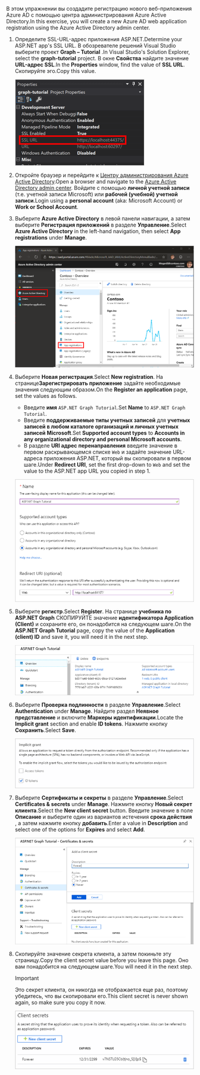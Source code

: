 <!-- markdownlint-disable MD002 MD041 -->

<span data-ttu-id="6da2c-101">В этом упражнении вы создадите регистрацию нового веб-приложения Azure AD с помощью центра администрирования Azure Active Directory.</span><span class="sxs-lookup"><span data-stu-id="6da2c-101">In this exercise, you will create a new Azure AD web application registration using the Azure Active Directory admin center.</span></span>

1. <span data-ttu-id="6da2c-102">Определите SSL-URL-адрес приложения ASP.NET.</span><span class="sxs-lookup"><span data-stu-id="6da2c-102">Determine your ASP.NET app's SSL URL.</span></span> <span data-ttu-id="6da2c-103">В обозревателе решений Visual Studio выберите проект **Graph – Tutorial** .</span><span class="sxs-lookup"><span data-stu-id="6da2c-103">In Visual Studio's Solution Explorer, select the **graph-tutorial** project.</span></span> <span data-ttu-id="6da2c-104">В окне **Свойства** найдите значение **URL-адрес SSL**.</span><span class="sxs-lookup"><span data-stu-id="6da2c-104">In the **Properties** window, find the value of **SSL URL**.</span></span> <span data-ttu-id="6da2c-105">Скопируйте эго.</span><span class="sxs-lookup"><span data-stu-id="6da2c-105">Copy this value.</span></span>

    ![Снимок экрана: окно "Свойства" в Visual Studio](./images/vs-project-url.png)

1. <span data-ttu-id="6da2c-107">Откройте браузер и перейдите к [Центру администрирования Azure Active Directory](https://aad.portal.azure.com).</span><span class="sxs-lookup"><span data-stu-id="6da2c-107">Open a browser and navigate to the [Azure Active Directory admin center](https://aad.portal.azure.com).</span></span> <span data-ttu-id="6da2c-108">Войдите с помощью **личной учетной записи** (т.е. учетной записи Microsoft) или **рабочей (учебной) учетной записи**.</span><span class="sxs-lookup"><span data-stu-id="6da2c-108">Login using a **personal account** (aka: Microsoft Account) or **Work or School Account**.</span></span>

1. <span data-ttu-id="6da2c-109">Выберите **Azure Active Directory** в левой панели навигации, а затем выберите **Регистрация приложений** в разделе **Управление**.</span><span class="sxs-lookup"><span data-stu-id="6da2c-109">Select **Azure Active Directory** in the left-hand navigation, then select **App registrations** under **Manage**.</span></span>

    ![<span data-ttu-id="6da2c-110">Снимок экрана с регистрациями приложений</span><span class="sxs-lookup"><span data-stu-id="6da2c-110">A screenshot of the App registrations</span></span> ](./images/aad-portal-app-registrations.png)

1. <span data-ttu-id="6da2c-111">Выберите **Новая регистрация**.</span><span class="sxs-lookup"><span data-stu-id="6da2c-111">Select **New registration**.</span></span> <span data-ttu-id="6da2c-112">На странице**Зарегистрировать приложение** задайте необходимые значения следующим образом.</span><span class="sxs-lookup"><span data-stu-id="6da2c-112">On the **Register an application** page, set the values as follows.</span></span>

    - <span data-ttu-id="6da2c-113">Введите **имя** `ASP.NET Graph Tutorial`.</span><span class="sxs-lookup"><span data-stu-id="6da2c-113">Set **Name** to `ASP.NET Graph Tutorial`.</span></span>
    - <span data-ttu-id="6da2c-114">Введите **поддерживаемые типы учетных записей** для **учетных записей в любом каталоге организаций и личных учетных записей Microsoft**.</span><span class="sxs-lookup"><span data-stu-id="6da2c-114">Set **Supported account types** to **Accounts in any organizational directory and personal Microsoft accounts**.</span></span>
    - <span data-ttu-id="6da2c-115">В разделе **URI адрес перенаправления** введите значение в первом раскрывающемся списке `Web` и задайте значение URL-адреса приложения ASP.NET, который вы скопировали в первом шаге.</span><span class="sxs-lookup"><span data-stu-id="6da2c-115">Under **Redirect URI**, set the first drop-down to `Web` and set the value to the ASP.NET app URL you copied in step 1.</span></span>

    ![Снимок страницы "регистрация приложения"](./images/aad-register-an-app.png)

1. <span data-ttu-id="6da2c-117">Выберите **регистр**.</span><span class="sxs-lookup"><span data-stu-id="6da2c-117">Select **Register**.</span></span> <span data-ttu-id="6da2c-118">На странице **учебника по ASP.NET Graph** СКОПИРУЙТЕ значение **идентификатора Application (Client)** и сохраните его, он понадобится на следующем шаге.</span><span class="sxs-lookup"><span data-stu-id="6da2c-118">On the **ASP.NET Graph Tutorial** page, copy the value of the **Application (client) ID** and save it, you will need it in the next step.</span></span>

    ![Снимок экрана с ИДЕНТИФИКАТОРом приложения для новой регистрации приложения](./images/aad-application-id.png)

1. <span data-ttu-id="6da2c-120">Выберите **Проверка подлинности** в разделе **Управление**.</span><span class="sxs-lookup"><span data-stu-id="6da2c-120">Select **Authentication** under **Manage**.</span></span> <span data-ttu-id="6da2c-121">Найдите раздел **Неявное представление** и включите **Маркеры идентификации**.</span><span class="sxs-lookup"><span data-stu-id="6da2c-121">Locate the **Implicit grant** section and enable **ID tokens**.</span></span> <span data-ttu-id="6da2c-122">Нажмите кнопку **Сохранить**.</span><span class="sxs-lookup"><span data-stu-id="6da2c-122">Select **Save**.</span></span>

    ![Снимок экрана с неявным разделом предоставления](./images/aad-implicit-grant.png)

1. <span data-ttu-id="6da2c-124">Выберите **Сертификаты и секреты** в разделе **Управление**.</span><span class="sxs-lookup"><span data-stu-id="6da2c-124">Select **Certificates & secrets** under **Manage**.</span></span> <span data-ttu-id="6da2c-125">Нажмите кнопку **Новый секрет клиента**.</span><span class="sxs-lookup"><span data-stu-id="6da2c-125">Select the **New client secret** button.</span></span> <span data-ttu-id="6da2c-126">Введите значение в поле **Описание** и выберите один из вариантов истечения **срока действия** , а затем нажмите кнопку **добавить**.</span><span class="sxs-lookup"><span data-stu-id="6da2c-126">Enter a value in **Description** and select one of the options for **Expires** and select **Add**.</span></span>

    ![Снимок экрана: диалоговое окно добавления секрета клиента](./images/aad-new-client-secret.png)

1. <span data-ttu-id="6da2c-128">Скопируйте значение секрета клиента, а затем покиньте эту страницу.</span><span class="sxs-lookup"><span data-stu-id="6da2c-128">Copy the client secret value before you leave this page.</span></span> <span data-ttu-id="6da2c-129">Оно вам понадобится на следующем шаге.</span><span class="sxs-lookup"><span data-stu-id="6da2c-129">You will need it in the next step.</span></span>

    > [!IMPORTANT]
    > <span data-ttu-id="6da2c-130">Это секрет клиента, он никогда не отображается еще раз, поэтому убедитесь, что вы скопировали его.</span><span class="sxs-lookup"><span data-stu-id="6da2c-130">This client secret is never shown again, so make sure you copy it now.</span></span>

    ![Снимок экрана с недавно добавленным секретом клиента](./images/aad-copy-client-secret.png)
